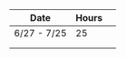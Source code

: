 | Date        | Hours |      |
| ----------- | ----- | ---- |
| 6/27 - 7/25 | 25    |      |
|             |       |      |
|             |       |      |

